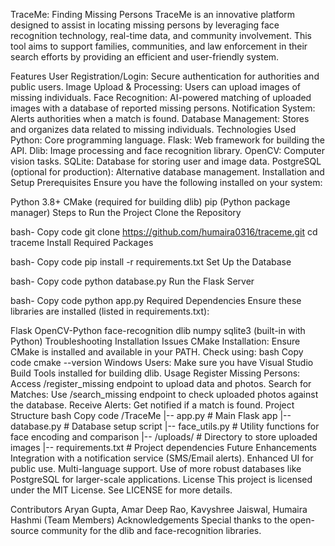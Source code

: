 TraceMe: Finding Missing Persons
TraceMe is an innovative platform designed to assist in locating missing persons by leveraging face recognition technology, real-time data, and community involvement. This tool aims to support families, communities, and law enforcement in their search efforts by providing an efficient and user-friendly system.

Features
User Registration/Login: Secure authentication for authorities and public users.
Image Upload & Processing: Users can upload images of missing individuals.
Face Recognition: AI-powered matching of uploaded images with a database of reported missing persons.
Notification System: Alerts authorities when a match is found.
Database Management: Stores and organizes data related to missing individuals.
Technologies Used
Python: Core programming language.
Flask: Web framework for building the API.
Dlib: Image processing and face recognition library.
OpenCV: Computer vision tasks.
SQLite: Database for storing user and image data.
PostgreSQL (optional for production): Alternative database management.
Installation and Setup
Prerequisites
Ensure you have the following installed on your system:

Python 3.8+
CMake (required for building dlib)
pip (Python package manager)
Steps to Run the Project
Clone the Repository

bash-
Copy code
git clone https://github.com/humaira0316/traceme.git
cd traceme
Install Required Packages

bash-
Copy code
pip install -r requirements.txt
Set Up the Database

bash-
Copy code
python database.py
Run the Flask Server

bash-
Copy code
python app.py
Required Dependencies
Ensure these libraries are installed (listed in requirements.txt):

Flask
OpenCV-Python
face-recognition
dlib
numpy
sqlite3 (built-in with Python)
Troubleshooting Installation Issues
CMake Installation: Ensure CMake is installed and available in your PATH. Check using:
bash
Copy code
cmake --version
Windows Users: Make sure you have Visual Studio Build Tools installed for building dlib.
Usage
Register Missing Persons: Access /register_missing endpoint to upload data and photos.
Search for Matches: Use /search_missing endpoint to check uploaded photos against the database.
Receive Alerts: Get notified if a match is found.
Project Structure
bash
Copy code
/TraceMe
  |-- app.py            # Main Flask app
  |-- database.py       # Database setup script
  |-- face_utils.py     # Utility functions for face encoding and comparison
  |-- /uploads/         # Directory to store uploaded images
  |-- requirements.txt  # Project dependencies
Future Enhancements
Integration with a notification service (SMS/Email alerts).
Enhanced UI for public use.
Multi-language support.
Use of more robust databases like PostgreSQL for larger-scale applications.
License
This project is licensed under the MIT License. See LICENSE for more details.

Contributors
Aryan Gupta, Amar Deep Rao, Kavyshree Jaiswal, Humaira Hashmi (Team Members)
Acknowledgements
Special thanks to the open-source community for the dlib and face-recognition libraries.
